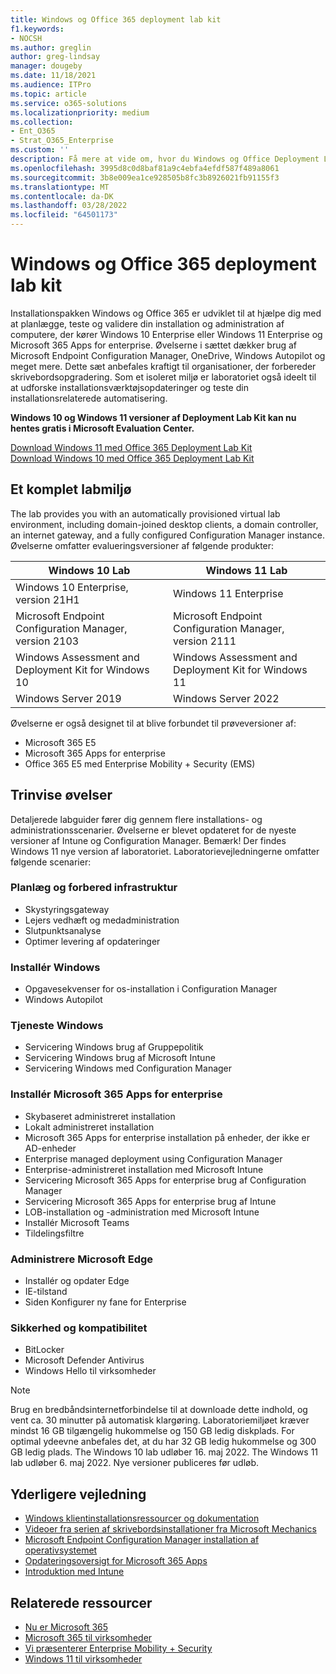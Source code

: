 ```yaml
---
title: Windows og Office 365 deployment lab kit
f1.keywords:
- NOCSH
ms.author: greglin
author: greg-lindsay
manager: dougeby
ms.date: 11/18/2021
ms.audience: ITPro
ms.topic: article
ms.service: o365-solutions
ms.localizationpriority: medium
ms.collection:
- Ent_O365
- Strat_O365_Enterprise
ms.custom: ''
description: Få mere at vide om, hvor du Windows og Office Deployment Lab Kit.
ms.openlocfilehash: 3995d8c0d8baf81a9c4ebfa4efdf587f489a8061
ms.sourcegitcommit: 3b8e009ea1ce928505b8fc3b8926021fb91155f3
ms.translationtype: MT
ms.contentlocale: da-DK
ms.lasthandoff: 03/28/2022
ms.locfileid: "64501173"
---
```

# <a name="windows-and-office-365-deployment-lab-kit"></a>Windows og Office 365 deployment lab kit

Installationspakken Windows og Office 365 er udviklet til at hjælpe dig med at planlægge, teste og validere din installation og administration af computere, der kører Windows 10 Enterprise eller Windows 11 Enterprise og Microsoft 365 Apps for enterprise. Øvelserne i sættet dækker brug af Microsoft Endpoint Configuration Manager, OneDrive, Windows Autopilot og meget mere. Dette sæt anbefales kraftigt til organisationer, der forbereder skrivebordsopgradering. Som et isoleret miljø er laboratoriet også ideelt til at udforske installationsværktøjsopdateringer og teste din installationsrelaterede automatisering.

**Windows 10 og Windows 11 versioner af Deployment Lab Kit kan nu hentes gratis i Microsoft Evaluation Center.**

[Download Windows 11 med Office 365 Deployment Lab Kit](https://www.microsoft.com/evalcenter/evaluate-windows-11-office-365-lab-kit)<br>
[Download Windows 10 med Office 365 Deployment Lab Kit](https://www.microsoft.com/evalcenter/evaluate-lab-kit)

## <a name="a-complete-lab-environment"></a>Et komplet labmiljø

The lab provides you with an automatically provisioned virtual lab environment, including domain-joined desktop clients, a domain controller, an internet gateway, and a fully configured Configuration Manager instance. Øvelserne omfatter evalueringsversioner af følgende produkter:


|Windows 10 Lab  |Windows 11 Lab  |
|---------|---------|
|Windows 10 Enterprise, version 21H1      | Windows 11 Enterprise        |
|Microsoft Endpoint Configuration Manager, version 2103     |  Microsoft Endpoint Configuration Manager, version 2111      | 
|Windows Assessment and Deployment Kit for Windows 10     |  Windows Assessment and Deployment Kit for Windows 11      | 
|Windows Server 2019     |  Windows Server 2022      | 

Øvelserne er også designet til at blive forbundet til prøveversioner af:

- Microsoft 365 E5
- Microsoft 365 Apps for enterprise
- Office 365 E5 med Enterprise Mobility + Security (EMS)

## <a name="step-by-step-labs"></a>Trinvise øvelser

Detaljerede labguider fører dig gennem flere installations- og administrationsscenarier. Øvelserne er blevet opdateret for de nyeste versioner af Intune og Configuration Manager. Bemærk! Der findes Windows 11 nye version af laboratoriet. Laboratorievejledningerne omfatter følgende scenarier: 

### <a name="plan-and-prepare-infrastructure"></a>Planlæg og forbered infrastruktur

- Skystyringsgateway 
- Lejers vedhæft og medadministration
- Slutpunktsanalyse
- Optimer levering af opdateringer

### <a name="deploy-windows"></a>Installér Windows 

- Opgavesekvenser for os-installation i Configuration Manager
- Windows Autopilot

### <a name="service-windows"></a>Tjeneste Windows 

- Servicering Windows brug af Gruppepolitik
- Servicering Windows brug af Microsoft Intune
- Servicering Windows med Configuration Manager

### <a name="deploy-microsoft-365-apps-for-enterprise"></a>Installér Microsoft 365 Apps for enterprise

- Skybaseret administreret installation
- Lokalt administreret installation
- Microsoft 365 Apps for enterprise installation på enheder, der ikke er AD-enheder
- Enterprise managed deployment using Configuration Manager
- Enterprise-administreret installation med Microsoft Intune
- Servicering Microsoft 365 Apps for enterprise brug af Configuration Manager
- Servicering Microsoft 365 Apps for enterprise brug af Intune
- LOB-installation og -administration med Microsoft Intune
- Installér Microsoft Teams
- Tildelingsfiltre

### <a name="managing-microsoft-edge"></a>Administrere Microsoft Edge 

- Installér og opdater Edge    
- IE-tilstand
- Siden Konfigurer ny fane for Enterprise 

### <a name="security-and-compliance"></a>Sikkerhed og kompatibilitet 

- BitLocker 
- Microsoft Defender Antivirus  
- Windows Hello til virksomheder    

> [!NOTE]
> Brug en bredbåndsinternetforbindelse til at downloade dette indhold, og vent ca. 30 minutter på automatisk klargøring. Laboratoriemiljøet kræver mindst 16 GB tilgængelig hukommelse og 150 GB ledig diskplads. For optimal ydeevne anbefales det, at du har 32 GB ledig hukommelse og 300 GB ledig plads. The Windows 10 lab udløber 16. maj 2022. The Windows 11 lab udløber 6. maj 2022. Nye versioner publiceres før udløb.

## <a name="additional-guidance"></a>Yderligere vejledning

- [Windows klientinstallationsressourcer og dokumentation](/windows/deployment)
- [Videoer fra serien af skrivebordsinstallationer fra Microsoft Mechanics](https://www.aka.ms/watchhowtoshift)
- [Microsoft Endpoint Configuration Manager installation af operativsystemet](/mem/configmgr/osd/understand/introduction-to-operating-system-deployment)
- [Opdateringsoversigt for Microsoft 365 Apps](/deployoffice/deployment-guide-microsoft-365-apps)
- [Introduktion med Intune](/intune/get-started-evaluation)

## <a name="related-resources"></a>Relaterede ressourcer

- [Nu er Microsoft 365](https://www.microsoft.com/microsoft-365/default.aspx)
- [Microsoft 365 til virksomheder](https://products.office.com/business/office)
- [Vi præsenterer Enterprise Mobility + Security](https://www.microsoft.com/cloud-platform/enterprise-mobility-security)
- [Windows 11 til virksomheder](https://www.microsoft.com/windows/business)

